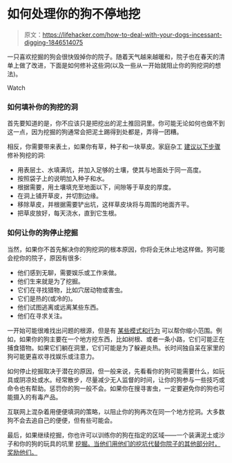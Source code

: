 # 如何处理你的狗不停地挖

> 原文：<https://lifehacker.com/how-to-deal-with-your-dogs-incessant-digging-1846514075>

一只喜欢挖掘的狗会很快毁掉你的院子。随着天气越来越暖和，院子也在春天的清单上做了改进，下面是如何修补这些洞(以及一些从一开始就阻止你的狗挖洞的想法)。

Watch

### 如何填补你的狗挖的洞

首先要知道的是，你不应该只是把挖出的泥土推回洞里。你可能无论如何也做不到这一点，因为挖掘的狗通常会把泥土踢得到处都是，弄得一团糟。

相反，你需要带来表土，如果你有草，种子和一块草皮。家庭杂工 [建议以下步骤](https://www.familyhandyman.com/project/filling-yard-holes-dug-by-pets/) 修补狗挖的洞:

*   用表层土、水填满坑，并加入足够的土壤，使其与地面处于同一高度。
*   按照袋子上的说明加入种子和水。
*   根据需要，用土壤填充至地面以下，间隙等于草皮的厚度。
*   在洞上铺开草皮，并切割边缘。
*   移除草皮，并根据需要铲出坑，这样草皮块将与周围的地面齐平。
*   把草皮放好，每天浇水，直到它生根。

### 如何让你的狗停止挖掘

当然，如果你不首先解决你的狗挖洞的根本原因，你将会无休止地这样做。狗可能会挖你的院子，原因有很多:

*   他们感到无聊，需要娱乐或工作来做。
*   他们生来就是为了挖掘。
*   它们在寻找猎物，比如穴居动物或害虫。
*   它们是热的(或冷的)。
*   他们试图逃离或远离某些东西。
*   他们在寻求关注。

一开始可能很难找出问题的根源，但是有 [某些模式和行为](https://www.humanesociety.org/resources/stop-dogs-digging) 可以帮你缩小范围。例如，如果你的狗主要在一个地方挖东西，比如树根、或者一条小路，它们可能正在捕食猎物。如果它们躺在洞里，它们可能是为了躲避炎热。长时间独自呆在家里的狗可能更喜欢寻找娱乐或注意力。

如何停止挖掘取决于潜在的原因，但一般来说，先看看你的狗可能需要什么，如玩具或阴凉处或水。经常散步，尽量减少无人监督的时间，让你的狗参与一些技巧或命令也有帮助。惩罚你的狗一般不会。如果你在搜寻害虫，一定要避免你的狗也可能摄入的有毒产品。

互联网上混杂着用便便填洞的策略，以阻止你的狗再次在同一个地方挖洞。大多数狗不会去追自己的便便，但有些可能会。

最后，如果继续挖掘，你也许可以训练你的狗在指定的区域——一个装满泥土或沙子和你的狗的玩具的坑里 [挖掘。当他们用他们的挖坑代替你院子的其他部分时，奖励他们。](https://fox28spokane.com/build-your-dog-a-digging-pit/)